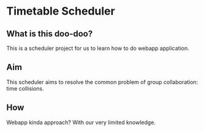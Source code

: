 # Timetable Scheduler 
## What is this doo-doo?
This is a scheduler project for us to learn how to do webapp application.

## Aim
This scheduler aims to resolve the common problem of group collaboration: time collisions.

## How
Webapp kinda approach? With our very limited knowledge.
